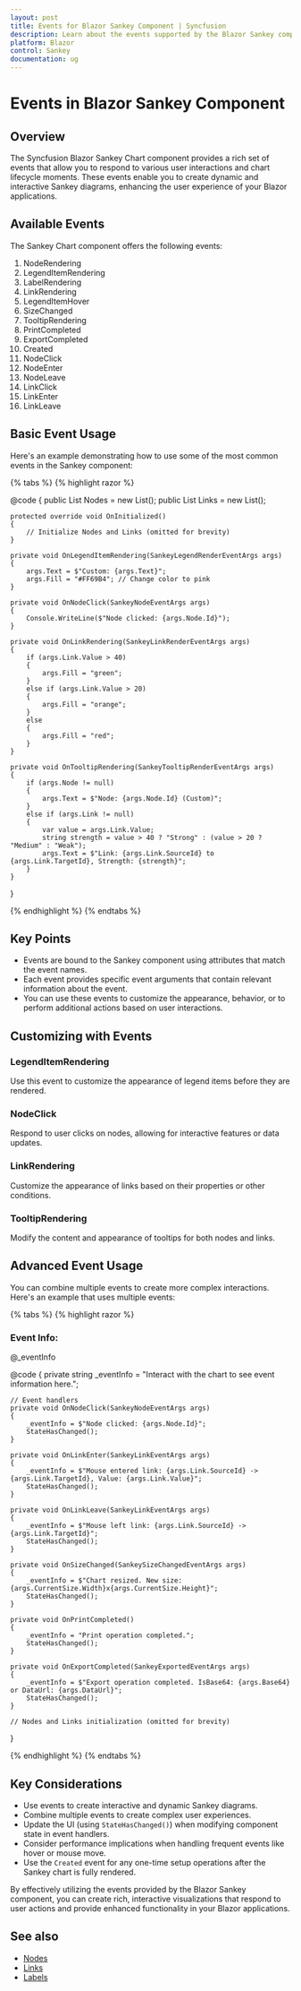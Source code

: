 ```yaml
---
layout: post
title: Events for Blazor Sankey Component | Syncfusion
description: Learn about the events supported by the Blazor Sankey component and how to use them for interactivity and customization.
platform: Blazor
control: Sankey
documentation: ug
---
```


# Events in Blazor Sankey Component

## Overview

The Syncfusion Blazor Sankey Chart component provides a rich set of events that allow you to respond to various user interactions and chart lifecycle moments. These events enable you to create dynamic and interactive Sankey diagrams, enhancing the user experience of your Blazor applications.

## Available Events

The Sankey Chart component offers the following events:

1. NodeRendering 
2. LegendItemRendering
3. LabelRendering
4. LinkRendering
5. LegendItemHover
6. SizeChanged
7. TooltipRendering
8. PrintCompleted
9. ExportCompleted
10. Created
11. NodeClick
12. NodeEnter
13. NodeLeave
14. LinkClick
15. LinkEnter
16. LinkLeave

## Basic Event Usage

Here's an example demonstrating how to use some of the most common events in the Sankey component:

{% tabs %}
{% highlight razor %}

<SfSankey Width="600px" Height="400px"
           Nodes="@Nodes"
           Links="@Links"
           LegendItemRendering="OnLegendItemRendering"
           NodeClick="OnNodeClick"
           LinkRendering="OnLinkRendering"
           TooltipRendering="OnTooltipRendering">
</SfSankey>

@code {
    public List<SankeyDataNode> Nodes = new List<SankeyDataNode>();
    public List<SankeyDataLink> Links = new List<SankeyDataLink>();

    protected override void OnInitialized()
    {
        // Initialize Nodes and Links (omitted for brevity)
    }

    private void OnLegendItemRendering(SankeyLegendRenderEventArgs args)
    {
        args.Text = $"Custom: {args.Text}";
        args.Fill = "#FF69B4"; // Change color to pink
    }

    private void OnNodeClick(SankeyNodeEventArgs args)
    {
        Console.WriteLine($"Node clicked: {args.Node.Id}");
    }

    private void OnLinkRendering(SankeyLinkRenderEventArgs args)
    {
        if (args.Link.Value > 40)
        {
            args.Fill = "green";
        }
        else if (args.Link.Value > 20)
        {
            args.Fill = "orange";
        }
        else
        {
            args.Fill = "red";
        }
    }

    private void OnTooltipRendering(SankeyTooltipRenderEventArgs args)
    {
        if (args.Node != null)
        {
            args.Text = $"Node: {args.Node.Id} (Custom)";
        }
        else if (args.Link != null)
        {
            var value = args.Link.Value;
            string strength = value > 40 ? "Strong" : (value > 20 ? "Medium" : "Weak");
            args.Text = $"Link: {args.Link.SourceId} to {args.Link.TargetId}, Strength: {strength}";
        }
    }
}

{% endhighlight %}
{% endtabs %}


## Key Points

- Events are bound to the Sankey component using attributes that match the event names.
- Each event provides specific event arguments that contain relevant information about the event.
- You can use these events to customize the appearance, behavior, or to perform additional actions based on user interactions.

## Customizing with Events

### LegendItemRendering

Use this event to customize the appearance of legend items before they are rendered.

### NodeClick

Respond to user clicks on nodes, allowing for interactive features or data updates.

### LinkRendering

Customize the appearance of links based on their properties or other conditions.

### TooltipRendering

Modify the content and appearance of tooltips for both nodes and links.

## Advanced Event Usage

You can combine multiple events to create more complex interactions. Here's an example that uses multiple events:

{% tabs %}
{% highlight razor %}

<SfSankey Width="600px" Height="400px"
           Nodes="@Nodes"
           Links="@Links"
           NodeClick="OnNodeClick"
           LinkEnter="OnLinkEnter"
           LinkLeave="OnLinkLeave"
           SizeChanged="OnSizeChanged"
           PrintCompleted="OnPrintCompleted"
           ExportCompleted="OnExportCompleted">
</SfSankey>

<div>
    <h3>Event Info:</h3>
    <p>@_eventInfo</p>
</div>

@code {
    private string _eventInfo = "Interact with the chart to see event information here.";

    // Event handlers
    private void OnNodeClick(SankeyNodeEventArgs args)
    {
        _eventInfo = $"Node clicked: {args.Node.Id}";
        StateHasChanged();
    }

    private void OnLinkEnter(SankeyLinkEventArgs args)
    {
        _eventInfo = $"Mouse entered link: {args.Link.SourceId} -> {args.Link.TargetId}, Value: {args.Link.Value}";
        StateHasChanged();
    }

    private void OnLinkLeave(SankeyLinkEventArgs args)
    {
        _eventInfo = $"Mouse left link: {args.Link.SourceId} -> {args.Link.TargetId}";
        StateHasChanged();
    }

    private void OnSizeChanged(SankeySizeChangedEventArgs args)
    {
        _eventInfo = $"Chart resized. New size: {args.CurrentSize.Width}x{args.CurrentSize.Height}";
        StateHasChanged();
    }

    private void OnPrintCompleted()
    {
        _eventInfo = "Print operation completed.";
        StateHasChanged();
    }

    private void OnExportCompleted(SankeyExportedEventArgs args)
    {
        _eventInfo = $"Export operation completed. IsBase64: {args.Base64} or DataUrl: {args.DataUrl}";
        StateHasChanged();
    }

    // Nodes and Links initialization (omitted for brevity)
}

{% endhighlight %}
{% endtabs %}


## Key Considerations

- Use events to create interactive and dynamic Sankey diagrams.
- Combine multiple events to create complex user experiences.
- Update the UI (using `StateHasChanged()`) when modifying component state in event handlers.
- Consider performance implications when handling frequent events like hover or mouse move.
- Use the `Created` event for any one-time setup operations after the Sankey chart is fully rendered.

By effectively utilizing the events provided by the Blazor Sankey component, you can create rich, interactive visualizations that respond to user actions and provide enhanced functionality in your Blazor applications.

## See also

* [Nodes](./nodes)
* [Links](./links)
* [Labels](./labels)